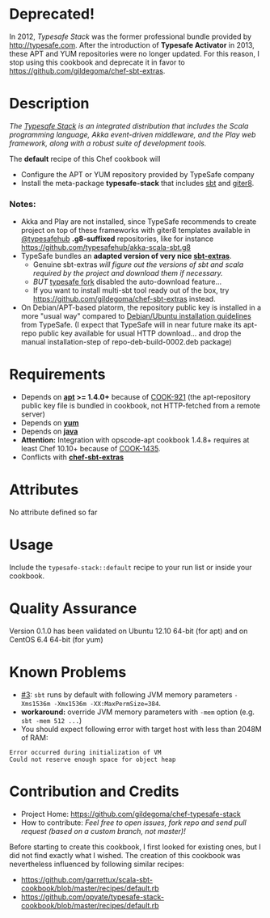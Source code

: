Deprecated!
===========

In 2012, *Typesafe Stack* was the former professional bundle provided by http://typesafe.com. 
After the introduction of **Typesafe Activator** in 2013, these APT and YUM repositories were no longer updated. 
For this reason, I stop using this cookbook and deprecate it in favor to https://github.com/gildegoma/chef-sbt-extras.

Description
===========

*The [Typesafe Stack](http://typesafe.com/stack) is an integrated distribution that includes the Scala programming language, Akka event-driven middleware, and the Play web framework, along with a robust suite of development tools.*

The **default** recipe of this Chef cookbook will

  * Configure the APT or YUM repository provided by TypeSafe company
  * Install the meta-package **typesafe-stack** that includes [sbt](https://github.com/harrah/xsbt) and [giter8](https://github.com/n8han/giter8).

### Notes:

  * Akka and Play are not installed, since TypeSafe recommends to create project on top of these frameworks with giter8 templates available in [@typesafehub](https://github.com/typesafehub) **.g8-suffixed** repositories, like for instance https://github.com/typesafehub/akka-scala-sbt.g8
  * TypeSafe bundles an **adapted version of very nice [sbt-extras](https://github.com/paulp/sbt-extras#readme)**. 
    * Genuine sbt-extras *will figure out the versions of sbt and scala required by the project and download them if necessary.* 
    * *BUT* [typesafe fork](https://github.com/sbt/sbt-launcher-package) disabled the auto-download feature...
    * If you want to install multi-sbt tool ready out of the box, try https://github.com/gildegoma/chef-sbt-extras instead.
  * On Debian/APT-based platorm, the repository public key is installed in a more "usual way" compared to [Debian/Ubuntu installation guidelines](http://typesafe.com/stack/download) from TypeSafe. (I expect that TypeSafe will in near future make its apt-repo public key available for usual HTTP download... and drop the manual installation-step of repo-deb-build-0002.deb package)

Requirements
============

* Depends on **[apt](https://github.com/opscode-cookbooks/apt) >= 1.4.0+** because of [COOK-921](https://github.com/opscode/cookbooks/pull/282) (the apt-repository public key file is bundled in cookbook, not HTTP-fetched from a remote server)
* Depends on **[yum](https://github.com/opscode-cookbooks/yum)**
* Depends on **[java](https://github.com/opscode-cookbooks/java)**
* **Attention:** Integration with opscode-apt cookbook 1.4.8+ requires at least Chef 10.10+ because of [COOK-1435](https://github.com/opscode-cookbooks/apt/commit/4c8d03f6afc22eca0b1ffb7389e61aec9a16666b).
* Conflicts with **[chef-sbt-extras](https://github.com/gildegoma/chef-sbt-extras)**

Attributes
==========

No attribute defined so far

Usage
=====

Include the `typesafe-stack::default` recipe to your run list or inside your cookbook. 

Quality Assurance
=================

Version 0.1.0 has been validated on Ubuntu 12.10 64-bit (for apt)  and on CentOS 6.4 64-bit (for yum)

Known Problems
==============

* [#3](https://github.com/gildegoma/chef-typesafe-stack/issues/3): `sbt` runs by default with following JVM memory parameters `-Xms1536m -Xmx1536m -XX:MaxPermSize=384`. 
 * **workaround:** override JVM memory parameters with `-mem` option (e.g. `sbt -mem 512 ...`)
 * You should expect following error with target host with less than 2048M of RAM:

```
Error occurred during initialization of VM
Could not reserve enough space for object heap
```

 
Contribution and Credits
========================

* Project Home: https://github.com/gildegoma/chef-typesafe-stack
* How to contribute: *Feel free to open issues, fork repo and send pull request (based on a custom branch, not master)!*

Before starting to create this cookbook, I first looked for existing ones, but I did not find exactly what I wished. 
The creation of this cookbook was nevertheless influenced by following similar recipes:

 * https://github.com/garrettux/scala-sbt-cookbook/blob/master/recipes/default.rb 
 * https://github.com/opyate/typesafe-stack-cookbook/blob/master/recipes/default.rb 

